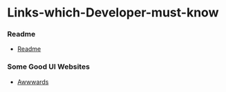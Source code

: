 # Links-which-Developer-must-know

### Readme
- [Readme](https://www.readme.so)

### Some Good UI Websites
- [Awwwards](https://www.awwwards.com/)
